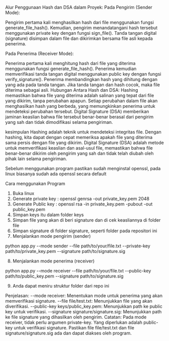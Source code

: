 Alur Penggunaan Hash dan DSA dalam Proyek:
Pada Pengirim (Sender Mode):

Pengirim pertama kali menghasilkan hash dari file menggunakan fungsi generate_file_hash().
Kemudian, pengirim menandatangani hash tersebut menggunakan private key dengan fungsi sign_file().
Tanda tangan digital (signature) disimpan dalam file dan dikirimkan bersama file asli kepada penerima.

Pada Penerima (Receiver Mode):

Penerima pertama kali menghitung hash dari file yang diterima menggunakan fungsi generate_file_hash().
Penerima kemudian memverifikasi tanda tangan digital menggunakan public key dengan fungsi verify_signature().
Penerima membandingkan hash yang dihitung dengan yang ada pada tanda tangan. Jika tanda tangan dan hash cocok, maka file diterima sebagai asli.
Hubungan Antara Hash dan DSA:
Hashing memastikan bahwa file yang diterima adalah salinan yang tepat dari file yang dikirim, tanpa perubahan apapun. Setiap perubahan dalam file akan menghasilkan hash yang berbeda, yang memungkinkan penerima untuk mendeteksi perubahan tersebut.
Digital Signature (DSA) memberikan jaminan keaslian bahwa file tersebut benar-benar berasal dari pengirim yang sah dan tidak dimodifikasi selama pengiriman.

kesimpulan
Hashing adalah teknik untuk mendeteksi integritas file. Dengan hashing, kita dapat dengan cepat memeriksa apakah file yang diterima sama persis dengan file yang dikirim.
Digital Signature (DSA) adalah metode untuk memverifikasi keaslian dan asal-usul file, memastikan bahwa file benar-benar dikirim oleh pengirim yang sah dan tidak telah diubah oleh pihak lain selama pengiriman.

Sebelum menggunakan program pastikan sudah menginstal openssl, pada linux biasanya sudah ada openssl secara default

Cara menggunakan Program
1.	Buka linux
2.	Generate private key : openssl genrsa -out private_key.pem 2048 
3.	Generate Public key : openssl rsa -in private_key.pem -pubout -out public_key.pem
4.	Simpan keys itu dalam folder keys
5.	Simpan file yang akan di beri signature dan di cek keasliannya di folder file
6.	Simpan signature di folder signature, seperti folder pada repositori ini
7.	Menjalankan mode pengirim (sender)

python app.py --mode sender --file path/to/your/file.txt --private-key path/to/private_key.pem --signature path/to/signature.sig

8.	Menjalankan mode penerima (receiver)

python app.py --mode receiver --file path/to/your/file.txt --public-key path/to/public_key.pem --signature path/to/signature.sig

9. Anda dapat meniru struktur folder dari repo ini

Penjelasan:
--mode receiver: Menentukan mode untuk penerima yang akan memverifikasi signature.
--file file/test.txt: Menunjukkan file yang akan diverifikasi.
--public-key keys/public_key.pem: Menunjukkan path ke public key untuk verifikasi.
--signature signature/signature.sig: Menunjukkan path ke file signature yang dihasilkan oleh pengirim.
Catatan:
Pada mode receiver, tidak perlu argumen private-key. Yang diperlukan adalah public-key untuk verifikasi signature.
Pastikan file file/test.txt dan file signature/signature.sig ada dan dapat diakses oleh program.


